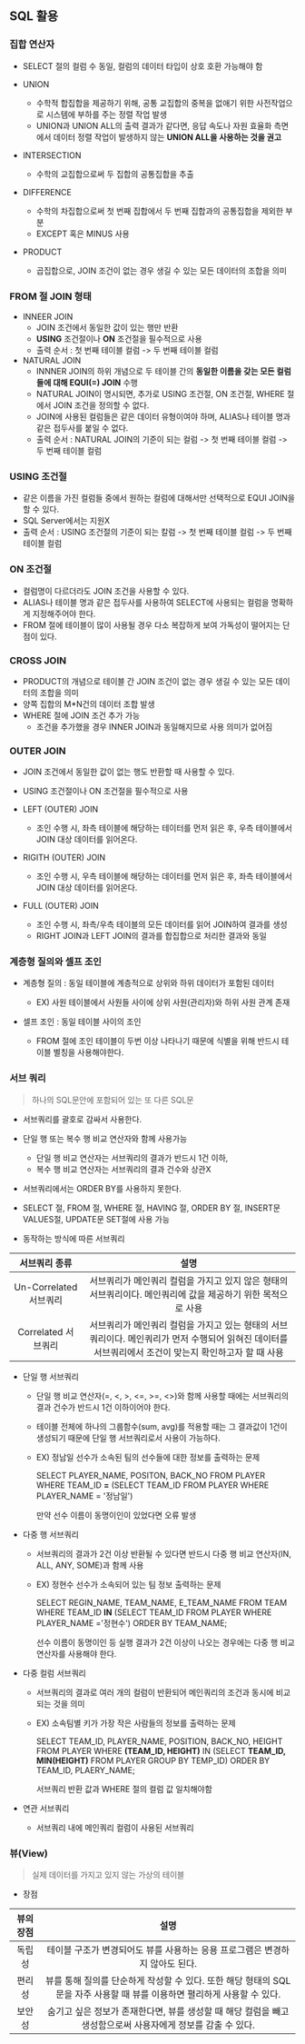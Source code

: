 

## SQL 활용



### 집합 연산자

- SELECT 절의 컬럼 수 동일, 컬럼의 데이터 타입이 상호 호환 가능해야 함

- UNION
  - 수학적 합집합을 제공하기 위해, 공통 교집합의 중복을 없애기 위한 사전작업으로 시스템에 부하를 주는 정렬 작업 발생
  - UNION과 UNION ALL의 출력 결과가 같다면, 응답 속도나 자원 효율화 측면에서 데이터 정렬 작업이 발생하지 않는 **UNION ALL을 사용하는 것을 권고**
- INTERSECTION
  - 수학의 교집합으로써 두 집합의 공통집합을 추출
- DIFFERENCE
  - 수학의 차집합으로써 첫 번째 집합에서 두 번째 집합과의 공통집합을 제외한 부분
  - EXCEPT 혹은 MINUS 사용

- PRODUCT
  - 곱집합으로, JOIN 조건이 없는 경우 생길 수 있는 모든 데이터의 조합을 의미



### FROM 절 JOIN 형태

- INNEER JOIN
  - JOIN 조건에서 동일한 값이 있는 행만 반환
  - **USING** 조건절이나 **ON** 조건절을 필수적으로 사용
  - 출력 순서 : 첫 번째 테이블 컬럼 -> 두 번째 테이블 컬럼
- NATURAL JOIN
  - INNNER JOIN의 하위 개념으로 두 테이블 간의 **동일한 이름을 갖는 모든 컬럼들에 대해 EQUI(=) JOIN** 수행
  - NATURAL JOIN이 명시되면, 추가로 USING 조건절, ON 조건절, WHERE 절에서 JOIN 조건을 정의할 수 없다.
  - JOIN에 사용된 컬럼들은 같은 데이터 유형이여야 하며, ALIAS나 테이블 명과 같은 접두사를 붙일 수 없다.
  - 출력 순서 : NATURAL JOIN의 기준이 되는 컬럼 -> 첫 번째 테이블 컬럼 -> 두 번째 테이블 컬럼



### USING 조건절

- 같은 이름을 가진 컬럼들 중에서 원하는 컬럼에 대해서만 선택적으로 EQUI JOIN을 할 수 있다.
- SQL Server에서는 지원X
- 출력 순서 : USING 조건절의 기준이 되는 칼럼 -> 첫 번째 테이블 컬럼 -> 두 번째 테이블 컬럼



### ON 조건절

- 컬럼명이 다르더라도 JOIN 조건을 사용할 수 있다.
- ALIAS나 테이블 명과 같은 접두사를 사용하여 SELECT에 사용되는 컬럼을 명확하게 지정해주어야 한다.
- FROM 절에 테이블이 많이 사용될 경우 다소 복잡하게 보여 가독성이 떨어지는 단점이 있다.



### CROSS JOIN

- PRODUCT의 개념으로 테이블 간 JOIN 조건이 없는 경우 생길 수 있는 모든 데이터의 조합을 의미
- 양쪽 집합의 M*N건의 데이터 조합 발생
- WHERE 절에 JOIN 조건 추가 가능
  - 조건을 추가했을 경우 INNER JOIN과 동일해지므로 사용 의미가 없어짐



### OUTER JOIN

- JOIN 조건에서 동일한 값이 없는 행도 반환할 때 사용할 수 있다.
- USING 조건절이나 ON 조건절을 필수적으로 사용
- LEFT (OUTER) JOIN
  - 조인 수행 시, 좌측 테이블에 해당하는 테이터를 먼저 읽은 후, 우측 테이블에서 JOIN 대상 데이터를 읽어온다.
- RIGITH (OUTER) JOIN
  - 조인 수행 시, 우측 테이블에 해당하는 데이터를 먼저 읽은 후, 좌측 테이블에서 JOIN 대상 데이터를 읽어온다.

- FULL (OUTER) JOIN
  - 조인 수행 시, 좌측/우측 테이블의 모든 데이터를 읽어 JOIN하여 결과를 생성
  - RIGHT JOIN과 LEFT JOIN의 결과를 합집합으로 처리한 결과와 동일



### 계층형 질의와 셀프 조인

- 계층형 질의 : 동일 테이블에 계층적으로 상위와 하위 데이터가 포함된 데이터
  - EX) 사원 테이블에서 사원들 사이에 상위 사원(관리자)와 하위 사원 관계 존재

- 셀프 조인 : 동일 테이블 사이의 조인
  - FROM 절에 조인 테이블이 두번 이상 나타나기 때문에 식별을 위해 반드시 테이블 별칭을 사용해야한다.



### 서브 쿼리

> 하나의 SQL문안에 포함되어 있는 또 다른 SQL문

- 서브쿼리를 괄호로 감싸서 사용한다.
- 단일 행 또는 복수 행 비교 연산자와 함께 사용가능
  - 단일 행 비교 연산자는 서브쿼리의 결과가 반드시 1건 이하,
  - 복수 행 비교 연산자는 서브쿼리의 결과 건수와 상관X
- 서브쿼리에서는 ORDER BY를 사용하지 못한다.
- SELECT 절, FROM 절, WHERE 절, HAVING 절, ORDER BY 절, INSERT문 VALUES절, UPDATE문 SET절에 사용 가능

- 동작하는 방식에 따른 서브쿼리

|     서브쿼리 종류      |                             설명                             |
| :--------------------: | :----------------------------------------------------------: |
| Un-Correlated 서브쿼리 | 서브쿼리가 메인쿼리 컬럼을 가지고 있지 않은 형태의 서브쿼리이다. 메인쿼리에 값을 제공하기 위한 목적으로 사용 |
|  Correlated 서브쿼리   | 서브쿼리가 메인쿼리 컬럼을 가지고 있는 형태의 서브쿼리이다. 메인쿼리가 먼저 수행되어 읽혀진 데이터를 서브쿼리에서 조건이 맞는지 확인하고자 할 때 사용 |

- 단일 행 서브쿼리

  - 단일 행 비교 연산자(=, <, >, <=, >=, <>)와 함께 사용할 때에는 서브쿼리의 결과 건수가 반드시 1건 이하이어야 한다.

  - 테이블 전체에 하나의 그룹함수(sum, avg)를 적용할 때는 그 결과값이 1건이 생성되기 때문에 단일 행 서브쿼리로서 사용이 가능하다.

  - EX) 정남일 선수가 소속된 팀의 선수들에 대한 정보를 출력하는 문제

    SELECT PLAYER_NAME, POSITON, BACK_NO FROM PLAYER WHERE TEAM_ID **=** (SELECT TEAM_ID FROM PLAYER WHERE PLAYER_NAME = '정남일')

    만약 선수 이름이 동명이인이 있었다면 오류 발생

- 다중 행 서브쿼리

  - 서브쿼리의 결과가 2건 이상 반환될 수 있다면 반드시 다중 행 비교 연산자(IN, ALL, ANY, SOME)과 함께 사용

  - EX) 정현수 선수가 소속되어 있는 팀 정보 출력하는 문제

    SELECT REGIN_NAME, TEAM_NAME, E_TEAM_NAME FROM TEAM WHERE TEAM_ID **IN** (SELECT TEAM_ID FROM PLAYER WHERE PLAYER_NAME ='정현수') ORDER BY TEAM_NAME;

    선수 이름이 동명이인 등 실행 결과가 2건 이상이 나오는 경우에는 다중 행 비교 연산자를 사용해야 한다.

- 다중 컬럼 서브쿼리

  - 서브쿼리의 결과로 여러 개의 컬럼이 반환되어 메인쿼리의 조건과 동시에 비교되는 것을 의미

  - EX) 소속팀별 키가 가장 작은 사람들의 정보를 출력하는 문제

    SELECT TEAM_ID, PLAYER_NAME, POSITION, BACK_NO, HEIGHT FROM PLAYER WHERE **(TEAM_ID, HEIGHT)** IN (SELECT **TEAM_ID, MIN(HEIGHT)** FROM PLAYER GROUP BY TEMP_ID) ORDER BY TEAM_ID, PLAERY_NAME;

    서브쿼리 반환 값과 WHERE 절의 컬럼 값 일치해야함

- 연관 서브쿼리
  - 서브쿼리 내에 메인쿼리 컬럼이 사용된 서브쿼리



### 뷰(View)

> 실제 데이터를 가지고 있지 않는 가상의 테이블

- 장점

| 뷰의 장점 |                             설명                             |
| :-------: | :----------------------------------------------------------: |
|  독립성   | 테이블 구조가 변경되어도 뷰를 사용하는 응용 프로그램은 변경하지 않아도 된다. |
|  편리성   | 뷰를 통해 질의를 단순하게 작성할 수 있다. 또한 해당 형태의 SQL문을 자주 사용할 때 뷰를 이용하면 펼리하게 사용할 수 있다. |
|  보안성   | 숨기고 싶은 정보가 존재한다면, 뷰를 생성할 때 해당 컬럼을 빼고 생성함으로써 사용자에게 정보를 감출 수 있다. |


